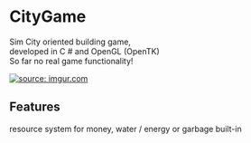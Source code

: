 # CityGame<br>
Sim City oriented building game,<br>
developed in C # and OpenGL (OpenTK)<br>
So far no real game functionality!<br>

<a href="https://imgur.com/QSU32Ir"><img src="https://i.imgur.com/QSU32Ir.png" title="source: imgur.com" /></a>

## Features
resource system for money, water / energy or garbage built-in<br>

